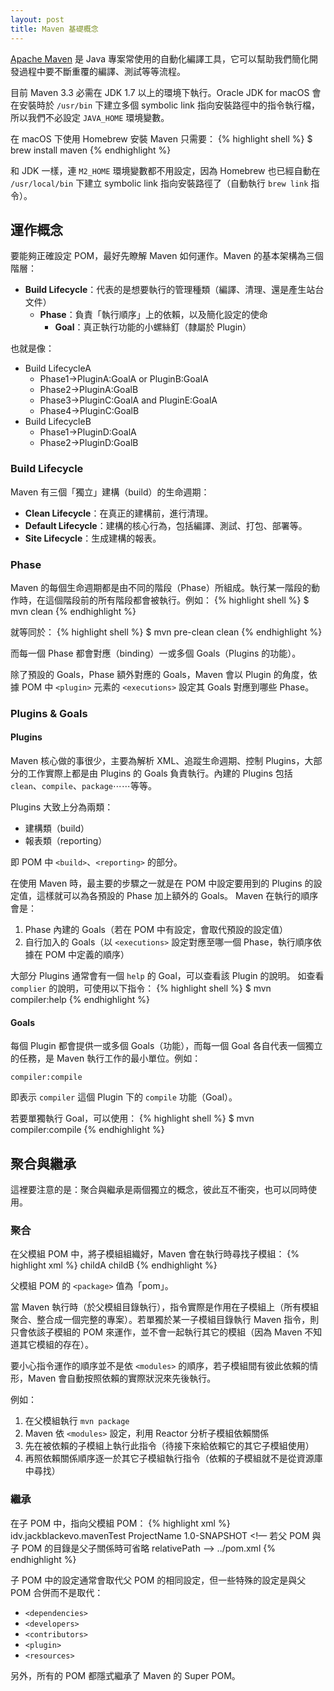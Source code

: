 ```yaml
---
layout: post
title: Maven 基礎概念
---
```


[Apache Maven](http://maven.apache.org/) 是 Java 專案常使用的自動化編譯工具，它可以幫助我們簡化開發過程中要不斷重覆的編譯、測試等等流程。

目前 Maven 3.3 必需在 JDK 1.7 以上的環境下執行。Oracle JDK for macOS 會在安裝時於 `/usr/bin` 下建立多個 symbolic link 指向安裝路徑中的指令執行檔，所以我們不必設定 `JAVA_HOME` 環境變數。

在 macOS 下使用 Homebrew 安裝 Maven 只需要：
{% highlight shell %}
$ brew install maven
{% endhighlight %}

和 JDK 一樣，連 `M2_HOME` 環境變數都不用設定，因為 Homebrew 也已經自動在 `/usr/local/bin` 下建立 symbolic link 指向安裝路徑了（自動執行 `brew link` 指令）。

## 運作概念要能夠正確設定 POM，最好先瞭解 Maven 如何運作。Maven 的基本架構為三個階層：
* __Build Lifecycle__：代表的是想要執行的管理種類（編譯、清理、還是產生站台文件）	* __Phase__：負責「執行順序」上的依賴，以及簡化設定的使命		* __Goal__：真正執行功能的小螺絲釘（隸屬於 Plugin）也就是像：* Build LifecycleA	* Phase1→PluginA:GoalA or PluginB:GoalA	* Phase2→PluginA:GoalB	* Phase3→PluginC:GoalA and PluginE:GoalA	* Phase4→PluginC:GoalB* Build LifecycleB	* Phase1→PluginD:GoalA	* Phase2→PluginD:GoalB### Build Lifecycle
Maven 有三個「獨立」建構（build）的生命週期：
* __Clean Lifecycle__：在真正的建構前，進行清理。* __Default Lifecycle__：建構的核心行為，包括編譯、測試、打包、部署等。* __Site Lifecycle__：生成建構的報表。### Phase
Maven 的每個生命週期都是由不同的階段（Phase）所組成。執行某一階段的動作時，在這個階段前的所有階段都會被執行。例如：
{% highlight shell %}
$ mvn clean
{% endhighlight %}

就等同於：
{% highlight shell %}
$ mvn pre-clean clean
{% endhighlight %}

而每一個 Phase 都會對應（binding）一或多個 Goals（Plugins 的功能）。

除了預設的 Goals，Phase 額外對應的 Goals，Maven 會以 Plugin 的角度，依據 POM 中 `<plugin>` 元素的 `<executions>` 設定其 Goals 對應到哪些 Phase。

### Plugins & Goals
#### PluginsMaven 核心做的事很少，主要為解析 XML、追蹤生命週期、控制 Plugins，大部分的工作實際上都是由 Plugins 的 Goals 負責執行。內建的 Plugins 包括 `clean`、`compile`、`package`⋯⋯等等。

Plugins 大致上分為兩類：
* 建構類（build）* 報表類（reporting）
即 POM 中 `<build>`、`<reporting>` 的部分。在使用 Maven 時，最主要的步驟之一就是在 POM 中設定要用到的 Plugins 的設定值，這樣就可以為各預設的 Phase 加上額外的 Goals。Maven 在執行的順序會是：
1. Phase 內建的 Goals（若在 POM 中有設定，會取代預設的設定值）2. 自行加入的 Goals（以 `<executions>` 設定對應至哪一個 Phase，執行順序依據在 POM 中定義的順序）大部分 Plugins 通常會有一個 `help` 的 Goal，可以查看該 Plugin 的說明。如查看 `complier` 的說明，可使用以下指令：
{% highlight shell %}$ mvn compiler:help{% endhighlight %}

#### Goals每個 Plugin 都會提供一或多個 Goals（功能），而每一個 Goal 各自代表一個獨立的任務，是 Maven 執行工作的最小單位。例如：
`compiler:compile`即表示 `compiler` 這個 Plugin 下的 `compile` 功能（Goal）。若要單獨執行 Goal，可以使用：
{% highlight shell %}$ mvn compiler:compile{% endhighlight %}

## 聚合與繼承
這裡要注意的是：聚合與繼承是兩個獨立的概念，彼此互不衝突，也可以同時使用。

### 聚合
在父模組 POM 中，將子模組組織好，Maven 會在執行時尋找子模組：
{% highlight xml %}
<modules>
	<!-- 子模組的「路徑」 -->
	<module>childA</module>
	<module>childB</module>
</modules>
{% endhighlight %}

父模組 POM 的 `<package>` 值為「pom」。

當 Maven 執行時（於父模組目錄執行），指令實際是作用在子模組上（所有模組聚合、整合成一個完整的專案）。若單獨於某一子模組目錄執行 Maven 指令，則只會依該子模組的 POM 來運作，並不會一起執行其它的模組（因為 Maven 不知道其它模組的存在）。

要小心指令運作的順序並不是依 `<modules>` 的順序，若子模組間有彼此依賴的情形，Maven 會自動按照依賴的實際狀況來先後執行。

例如：

1. 在父模組執行 `mvn package`
2. Maven 依 `<modules>` 設定，利用 Reactor 分析子模組依賴關係
3. 先在被依賴的子模組上執行此指令（待接下來給依賴它的其它子模組使用）
4. 再照依賴關係順序逐一於其它子模組執行指令（依賴的子模組就不是從資源庫中尋找）

### 繼承
在子 POM 中，指向父模組 POM：
{% highlight xml %}
<parent>
	<groupId>idv.jackblackevo.mavenTest</groupId>
	<artifactId>ProjectName</artifactId>
	<version>1.0-SNAPSHOT</version>
	<!— 若父 POM 與子 POM 的目錄是父子關係時可省略 relativePath -->
	<relativePath>../pom.xml</relativePath>
</parent>
{% endhighlight %}

子 POM 中的設定通常會取代父 POM 的相同設定，但一些特殊的設定是與父 POM 合併而不是取代：

* `<dependencies>`
* `<developers>`
* `<contributors>`
* `<plugin>`
* `<resources>`

另外，所有的 POM 都隱式繼承了 Maven 的 Super POM。